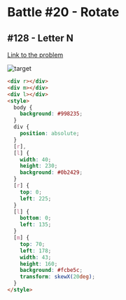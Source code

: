 # Battle #20 - Rotate

## #128 - Letter N

[Link to the problem](https://cssbattle.dev/play/128)

![target](https://cssbattle.dev/targets/128.png)

```html
<div r></div>
<div m></div>
<div l></div>
<style>
  body {
    background: #998235;
  }
  div {
    position: absolute;
  }
  [r],
  [l] {
    width: 40;
    height: 230;
    background: #0b2429;
  }
  [r] {
    top: 0;
    left: 225;
  }
  [l] {
    bottom: 0;
    left: 135;
  }
  [m] {
    top: 70;
    left: 178;
    width: 43;
    height: 160;
    background: #fcbe5c;
    transform: skewX(20deg);
  }
</style>
```
